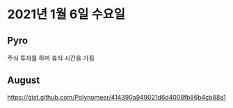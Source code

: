 # 2021년 1월 6일 수요일

## Pyro

주식 투자를 하며 휴식 시간을 가짐

## August

https://gist.github.com/Polynomeer/414390a949021d6d4008fb86b4cb88a1

